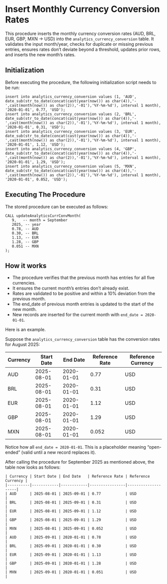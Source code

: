 # Insert Monthly Currency Conversion Rates

This procedure inserts the monthly currency conversion rates (AUD, BRL, EUR, GBP, MXN → USD) into the `analytics_currency_conversion` table.
It validates the input month/year, checks for duplicate or missing previous entries, ensures rates don’t deviate beyond a threshold, updates prior rows, and inserts the new month’s rates.

## Initialization

Before executing the procedure, the following initialization script needs to be run:

````
insert into analytics_currency_conversion values (1, 'AUD', date_sub(str_to_date(concat(cast(year(now()) as char(4)),'-',cast(month(now()) as char(2)),'-01'),'%Y-%m-%d'), interval 1 month), '2020-01-01', 0.77, 'USD');
insert into analytics_currency_conversion values (2, 'BRL', date_sub(str_to_date(concat(cast(year(now()) as char(4)),'-',cast(month(now()) as char(2)),'-01'),'%Y-%m-%d'), interval 1 month), '2020-01-01', 0.31, 'USD');
insert into analytics_currency_conversion values (3, 'EUR', date_sub(str_to_date(concat(cast(year(now()) as char(4)),'-',cast(month(now()) as char(2)),'-01'),'%Y-%m-%d'), interval 1 month), '2020-01-01', 1.12, 'USD');
insert into analytics_currency_conversion values (4, 'GBP', date_sub(str_to_date(concat(cast(year(now()) as char(4)),'-',cast(month(now()) as char(2)),'-01'),'%Y-%m-%d'), interval 1 month), '2020-01-01', 1.29, 'USD');
insert into analytics_currency_conversion values (5, 'MXN', date_sub(str_to_date(concat(cast(year(now()) as char(4)),'-',cast(month(now()) as char(2)),'-01'),'%Y-%m-%d'), interval 1 month), '2020-01-01', 0.052, 'USD');
````

## Executing The Procedure

The stored procedure can be executed as follows:

````
CALL updateAnalyticsCurrConvMonth(
   9,   -- month = September
   2025, -- year
   0.78, -- AUD
   0.30, -- BRL
   1.13, -- EUR
   1.28, -- GBP
   0.051 -- MXN
);
````

## How it works

- The procedure verifies that the previous month has entries for all five currencies. 
- It ensures the current month’s entries don’t already exist. 
- Rates are validated to be positive and within a 10% deviation from the previous month. 
- The end_date of previous month entries is updated to the start of the new month. 
- New records are inserted for the current month with `end_date = 2020-01-01`.

Here is an example. 

Suppose the `analytics_currency_conversion` table has the conversion rates for August 2025:

| Currency | Start Date | End Date   | Reference Rate | Reference Currency |
|----------|------------|------------|----------------|--------------------|
| AUD      | 2025-08-01 | 2020-01-01 | 0.77           | USD                |
| BRL      | 2025-08-01 | 2020-01-01 | 0.31           | USD                |
| EUR      | 2025-08-01 | 2020-01-01 | 1.12           | USD                |
| GBP      | 2025-08-01 | 2020-01-01 | 1.29           | USD                |
| MXN      | 2025-08-01 | 2020-01-01 | 0.052          | USD                |


Notice how all `end_date = 2020-01-01`.
This is a placeholder meaning “open-ended” (valid until a new record replaces it).


After calling the procedure for September 2025 as mentioned above, the table now looks as follows:

````
| Currency | Start Date | End Date   | Reference Rate | Reference Currency |
|----------|------------|------------|----------------|--------------------|
| AUD      | 2025-08-01 | 2025-09-01 | 0.77           | USD                |
| BRL      | 2025-08-01 | 2025-09-01 | 0.31           | USD                |
| EUR      | 2025-08-01 | 2025-09-01 | 1.12           | USD                |
| GBP      | 2025-08-01 | 2025-09-01 | 1.29           | USD                |
| MXN      | 2025-08-01 | 2025-09-01 | 0.052          | USD                |
| AUD      | 2025-09-01 | 2020-01-01 | 0.78           | USD                |
| BRL      | 2025-09-01 | 2020-01-01 | 0.30           | USD                |
| EUR      | 2025-09-01 | 2020-01-01 | 1.13           | USD                |
| GBP      | 2025-09-01 | 2020-01-01 | 1.28           | USD                |
| MXN      | 2025-09-01 | 2020-01-01 | 0.051          | USD                |
````


